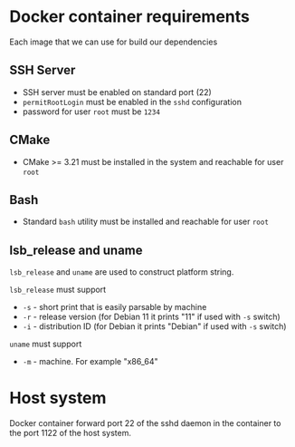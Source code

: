 
# Docker container requirements

Each image that we can use for build our dependencies

## SSH Server

- SSH server must be enabled on standard port (22)
- `permitRootLogin` must be enabled in the `sshd` configuration
- password for user `root` must be `1234`

## CMake

- CMake >= 3.21 must be installed in the system and reachable for user `root`

## Bash

- Standard `bash` utility must be installed and reachable for user `root`

## lsb_release and uname

`lsb_release` and `uname` are used to construct platform string.

`lsb_release` must support

- `-s` - short print that is easily parsable by machine
- `-r` - release version (for Debian 11 it prints "11" if used with `-s` switch)
- `-i` - distribution ID (for Debian it prints "Debian" if used with `-s` switch)

`uname` must support

- `-m` - machine. For example "x86_64"

# Host system

Docker container forward port 22 of the sshd daemon in the container to the
port 1122 of the host system.
